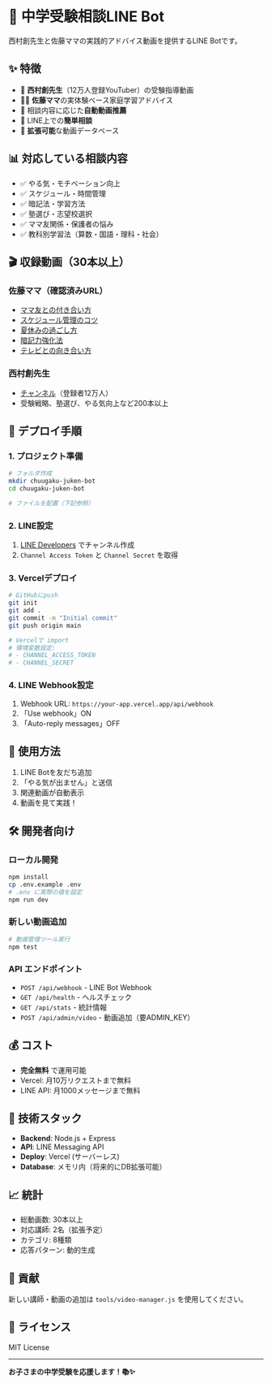 # 🌸 中学受験相談LINE Bot

西村創先生と佐藤ママの実践的アドバイス動画を提供するLINE Botです。

## ✨ 特徴

- 🎯 **西村創先生**（12万人登録YouTuber）の受験指導動画
- 👩‍🏫 **佐藤ママ**の実体験ベース家庭学習アドバイス
- 🤖 相談内容に応じた**自動動画推薦**
- 📱 LINE上での**簡単相談**
- 🔧 **拡張可能**な動画データベース

## 📊 対応している相談内容

- ✅ やる気・モチベーション向上
- ✅ スケジュール・時間管理  
- ✅ 暗記法・学習方法
- ✅ 塾選び・志望校選択
- ✅ ママ友関係・保護者の悩み
- ✅ 教科別学習法（算数・国語・理科・社会）

## 🎬 収録動画（30本以上）

### 佐藤ママ（確認済みURL）
- [ママ友との付き合い方](https://youtu.be/SeZ_7l43hms)
- [スケジュール管理のコツ](https://youtu.be/77_yj-Y1HWw)
- [夏休みの過ごし方](https://youtu.be/0_WV88nNahA)
- [暗記力強化法](https://youtu.be/1l_-eRLfCsw)
- [テレビとの向き合い方](https://youtu.be/F4O1xulHwww)

### 西村創先生
- [チャンネル](https://youtube.com/@nishimurasensei)（登録者12万人）
- 受験戦略、塾選び、やる気向上など200本以上

## 🚀 デプロイ手順

### 1. プロジェクト準備
```bash
# フォルダ作成
mkdir chuugaku-juken-bot
cd chuugaku-juken-bot

# ファイルを配置（下記参照）
```

### 2. LINE設定
1. [LINE Developers](https://developers.line.biz/) でチャンネル作成
2. `Channel Access Token` と `Channel Secret` を取得

### 3. Vercelデプロイ
```bash
# GitHubにpush
git init
git add .
git commit -m "Initial commit"
git push origin main

# Vercelで import
# 環境変数設定:
# - CHANNEL_ACCESS_TOKEN
# - CHANNEL_SECRET
```

### 4. LINE Webhook設定
1. Webhook URL: `https://your-app.vercel.app/api/webhook`
2. 「Use webhook」ON
3. 「Auto-reply messages」OFF

## 📱 使用方法

1. LINE Botを友だち追加
2. 「やる気が出ません」と送信
3. 関連動画が自動表示
4. 動画を見て実践！

## 🛠️ 開発者向け

### ローカル開発
```bash
npm install
cp .env.example .env
# .env に実際の値を設定
npm run dev
```

### 新しい動画追加
```bash
# 動画管理ツール実行
npm test
```

### API エンドポイント
- `POST /api/webhook` - LINE Bot Webhook
- `GET /api/health` - ヘルスチェック
- `GET /api/stats` - 統計情報
- `POST /api/admin/video` - 動画追加（要ADMIN_KEY）

## 💰 コスト

- **完全無料** で運用可能
- Vercel: 月10万リクエストまで無料
- LINE API: 月1000メッセージまで無料

## 🔧 技術スタック

- **Backend**: Node.js + Express
- **API**: LINE Messaging API
- **Deploy**: Vercel (サーバーレス)
- **Database**: メモリ内（将来的にDB拡張可能）

## 📈 統計

- 総動画数: 30本以上
- 対応講師: 2名（拡張予定）
- カテゴリ: 8種類
- 応答パターン: 動的生成

## 🤝 貢献

新しい講師・動画の追加は `tools/video-manager.js` を使用してください。

## 📄 ライセンス

MIT License

---

**お子さまの中学受験を応援します！📚✨**